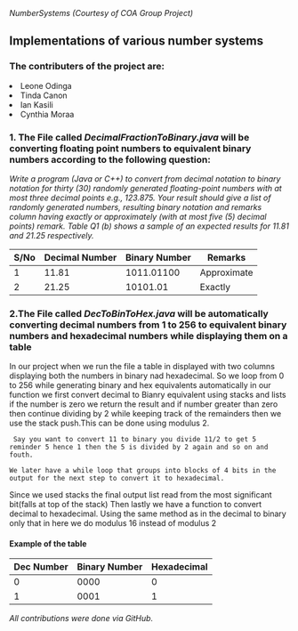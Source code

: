</h1><i> NumberSystems (Courtesy of COA Group Project)</h1></i>
 <h2><b>Implementations of various number systems</b></h2>

 <h3> The contributers of the project are: </h3>
    <li> Leone Odinga</li> 
    <li>Tinda Canon</li>
    <li>Ian Kasili</li>
    <li>Cynthia Moraa</li>



 
 <h3>1. The File called <em>DecimalFractionToBinary.java</em> will be converting floating point numbers to equivalent binary numbers according to the following question:<br></h3>

 <p><i>Write a program (Java or C++) to convert from decimal notation to binary notation for thirty (30) 
 randomly generated floating-point numbers with at most three decimal points e.g., 123.875. Your result
should give a list of randomly generated numbers, resulting binary notation and remarks column having
exactly or approximately (with at most five (5) decimal points) remark. Table Q1 (b) shows a sample of an 
expected results for 11.81 and 21.25 respectively.</p></i>

<table>
<thead>
<th>S/No</th>
<th>Decimal Number</th>
<th>Binary Number</th>
<th>Remarks</th>
</thead>
<tbody>
<tr>
<td>1</td>
<td>11.81</td>
<td>1011.01100</td>
<td>Approximate</td>
</tr>

<tr>
<td>2</td>
<td>21.25</td>
<td>10101.01</td>
<td>Exactly</td>
</tr>

</tbody>
</table>

 <h3>2.The File called <em>DecToBinToHex.java</em> will be automatically converting decimal numbers from 1 to 256 to equivalent binary numbers and hexadecimal numbers while displaying them on a table<br></h3>

 <p>In our project when we run the file a table in displayed with two columns displaying both the numbers in binary nad hexadecimal. 
   So we loop from 0 to 256 while generating binary and hex equivalents automatically in our function we first convert decimal to Bianry equivalent using stacks and lists if the number is zero we return the result and if number greater than zero then continue dividing by 2 while keeping track of the remainders then we use the stack push.This can be done using modulus 2.<br>
    
     Say you want to convert 11 to binary you divide 11/2 to get 5 reminder 5 hence 1 then the 5 is divided by 2 again and so on and fouth. 

    We later have a while loop that groups into blocks of 4 bits in the output for the next step to convert it to hexadecimal.
   Since we used stacks the final output list read from the most significant bit(falls at top of the stack)
   Then lastly we have a function to convert decimal to hexadecimal. Using the same method as in the decimal to binary only that in here we do modulus 16 instead of modulus 2
</p>

<h4>Example of the table</h4>
<table>
<thead>

<th>Dec Number</th>
<th>Binary Number</th>
<th>Hexadecimal</th>
</thead>
<tbody>
<tr>

<td>0</td>
<td>0000</td>
<td>0</td>
</tr>

<tr>

<td>1</td>
<td>0001</td>
<td>1</td>
</tr>

</tbody>
</table> 


 </h1><i> All contributions were done via GitHub.</h1></i>




